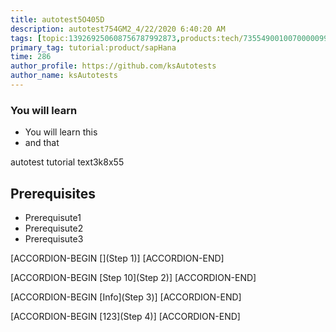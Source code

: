 ```yaml
---
title: autotest5O405D
description: autotest754GM2_4/22/2020 6:40:20 AM
tags: [topic:139269250608756787992873,products:tech/73554900100700000996,tutorial:experience/advanced]
primary_tag: tutorial:product/sapHana
time: 286
author_profile: https://github.com/ksAutotests
author_name: ksAutotests
---
```

### You will learn
- You will learn this
- and that

autotest tutorial text3k8x55

## Prerequisites
- Prerequisute1
- Prerequisute2
- Prerequisute3

[ACCORDION-BEGIN [](Step 1)]
[ACCORDION-END]

[ACCORDION-BEGIN [Step 10](Step 2)]
[ACCORDION-END]

[ACCORDION-BEGIN [Info](Step 3)]
[ACCORDION-END]

[ACCORDION-BEGIN [123](Step 4)]
[ACCORDION-END]

